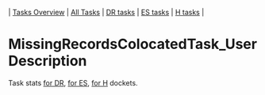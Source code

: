 | [Tasks Overview](tasks-overview.md) | [All Tasks](../alltasks.md) | [DR tasks](../docs-DR/tasklist.md) | [ES tasks](../docs-ES/tasklist.md) | [H tasks](../docs-H/tasklist.md) |

# MissingRecordsColocatedTask_User Description

Task stats [for DR](../docs-DR/MissingRecordsColocatedTask_User.md), [for ES](../docs-ES/MissingRecordsColocatedTask_User.md), [for H](../docs-H/MissingRecordsColocatedTask_User.md) dockets.

